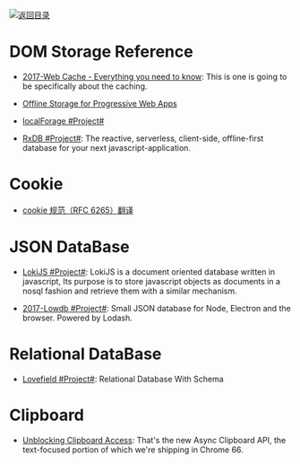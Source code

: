 [![返回目录](https://parg.co/UGo)](https://github.com/wxyyxc1992/Awesome-Reference)

# DOM Storage Reference

* [2017-Web Cache - Everything you need to know](http://kamranahmed.info/blog/2017/03/14/quick-guide-to-http-caching/?rd=1): This is one is going to be specifically about the caching.

* [Offline Storage for Progressive Web Apps](https://medium.com/dev-channel/offline-storage-for-progressive-web-apps-70d52695513c#.19w8r1c4o)

- [localForage #Project#](https://github.com/localForage/localForage)

* [RxDB #Project#](https://github.com/pubkey/rxdb): The reactive, serverless, client-side, offline-first database for your next javascript-application.

# Cookie

* [cookie 规范（RFC 6265）翻译](https://github.com/renaesop/blog/issues/4)

# JSON DataBase

* [LokiJS #Project#](https://github.com/techfort/LokiJS): LokiJS is a document oriented database written in javascript, Its purpose is to store javascript objects as documents in a nosql fashion and retrieve them with a similar mechanism.

- [2017-Lowdb #Project#](https://github.com/typicode/lowdb): Small JSON database for Node, Electron and the browser. Powered by Lodash.

# Relational DataBase

* [Lovefield #Project#](https://google.github.io/lovefield/): Relational Database With Schema

# Clipboard

* [Unblocking Clipboard Access](https://developers.google.com/web/updates/2018/03/clipboardapi): That's the new Async Clipboard API, the text-focused portion of which we're shipping in Chrome 66.
